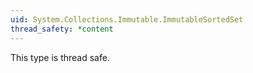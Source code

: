 ```yaml
---
uid: System.Collections.Immutable.ImmutableSortedSet
thread_safety: *content
---
```


This type is thread safe.


